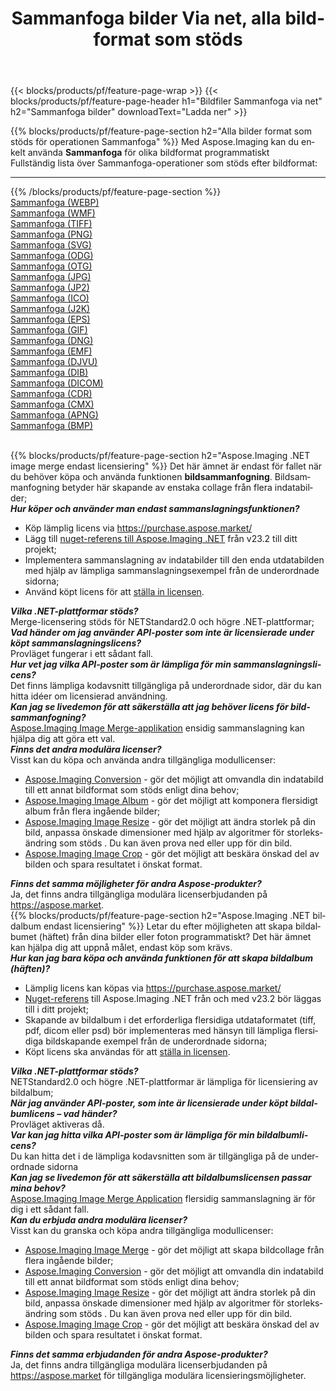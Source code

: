 ﻿---
title: Sammanfoga bilder Via net, alla bildformat som stöds 
weight: 3920
url: /sv/net/merge 
lang: sv
langdirlevel: 2
locales: zh-hans,ja,it,ru,de,es,fr,nl,id,lt,pl,pt,vi,tr,ko,zh-hant,ar,hi,th,sv,cs,uk,he
description: Med Aspose.Imaging kan du enkelt Sammanfoga bilder via net
---

{{< blocks/products/pf/feature-page-wrap >}}
{{< blocks/products/pf/feature-page-header h1="Bildfiler Sammanfoga via net" h2="Sammanfoga bilder" downloadText="Ladda ner" >}}


{{% blocks/products/pf/feature-page-section  h2="Alla bilder format som stöds för operationen Sammanfoga" %}}
Med Aspose.Imaging kan du enkelt använda **Sammanfoga** för olika bildformat programmatiskt
<br/>
Fullständig lista över Sammanfoga-operationer som stöds efter bildformat:
<hr/>
{{% /blocks/products/pf/feature-page-section %}}
<div class="container-fluid productfamilypage bg-gray">
    <div class="convertypes bg-gray agp-content section">
        <div class="container">
		<div class="row other-converters">
		    <div class='col-md-2 other-converter remove-lp remove-rp'><a href="/imaging/sv/net/merge/webp" >Sammanfoga (WEBP)</a></div><div class='col-md-2 other-converter remove-lp remove-rp'><a href="/imaging/sv/net/merge/wmf" >Sammanfoga (WMF)</a></div><div class='col-md-2 other-converter remove-lp remove-rp'><a href="/imaging/sv/net/merge/tiff" >Sammanfoga (TIFF)</a></div><div class='col-md-2 other-converter remove-lp remove-rp'><a href="/imaging/sv/net/merge/png" >Sammanfoga (PNG)</a></div><div class='col-md-2 other-converter remove-lp remove-rp'><a href="/imaging/sv/net/merge/svg" >Sammanfoga (SVG)</a></div><div class='col-md-2 other-converter remove-lp remove-rp'><a href="/imaging/sv/net/merge/odg" >Sammanfoga (ODG)</a></div><div class='col-md-2 other-converter remove-lp remove-rp'><a href="/imaging/sv/net/merge/otg" >Sammanfoga (OTG)</a></div><div class='col-md-2 other-converter remove-lp remove-rp'><a href="/imaging/sv/net/merge/jpg" >Sammanfoga (JPG)</a></div><div class='col-md-2 other-converter remove-lp remove-rp'><a href="/imaging/sv/net/merge/jp2" >Sammanfoga (JP2)</a></div><div class='col-md-2 other-converter remove-lp remove-rp'><a href="/imaging/sv/net/merge/ico" >Sammanfoga (ICO)</a></div><div class='col-md-2 other-converter remove-lp remove-rp'><a href="/imaging/sv/net/merge/j2k" >Sammanfoga (J2K)</a></div><div class='col-md-2 other-converter remove-lp remove-rp'><a href="/imaging/sv/net/merge/eps" >Sammanfoga (EPS)</a></div><div class='col-md-2 other-converter remove-lp remove-rp'><a href="/imaging/sv/net/merge/gif" >Sammanfoga (GIF)</a></div><div class='col-md-2 other-converter remove-lp remove-rp'><a href="/imaging/sv/net/merge/dng" >Sammanfoga (DNG)</a></div><div class='col-md-2 other-converter remove-lp remove-rp'><a href="/imaging/sv/net/merge/emf" >Sammanfoga (EMF)</a></div><div class='col-md-2 other-converter remove-lp remove-rp'><a href="/imaging/sv/net/merge/djvu" >Sammanfoga (DJVU)</a></div><div class='col-md-2 other-converter remove-lp remove-rp'><a href="/imaging/sv/net/merge/dib" >Sammanfoga (DIB)</a></div><div class='col-md-2 other-converter remove-lp remove-rp'><a href="/imaging/sv/net/merge/dicom" >Sammanfoga (DICOM)</a></div><div class='col-md-2 other-converter remove-lp remove-rp'><a href="/imaging/sv/net/merge/cdr" >Sammanfoga (CDR)</a></div><div class='col-md-2 other-converter remove-lp remove-rp'><a href="/imaging/sv/net/merge/cmx" >Sammanfoga (CMX)</a></div><div class='col-md-2 other-converter remove-lp remove-rp'><a href="/imaging/sv/net/merge/apng" >Sammanfoga (APNG)</a></div><div class='col-md-2 other-converter remove-lp remove-rp'><a href="/imaging/sv/net/merge/bmp" >Sammanfoga (BMP)</a></div>
                </div>
        </div>
    </div>
</div>
<br/>

{{% blocks/products/pf/feature-page-section  h2="Aspose.Imaging .NET image merge endast licensiering" %}}
Det här ämnet är endast för fallet när du behöver köpa och använda funktionen <b>bildsammanfogning</b>. Bildsammanfogning betyder här skapande av enstaka collage från flera indatabilder; <br/>
<i><b>Hur köper och använder man endast sammanslagningsfunktionen?</b></i>
<ul>
<li>
Köp lämplig licens via <a href="https://purchase.aspose.market/">https://purchase.aspose.market/</a>
</li>
<li>
Lägg till <a href="https://www.nuget.org/packages/Aspose.Imaging">nuget-referens till Aspose.Imaging .NET</a> från v23.2 till ditt projekt;
</li>
<li>
Implementera sammanslagning av indatabilder till den enda utdatabilden med hjälp av lämpliga sammanslagningsexempel från de underordnade sidorna;
</li>
<li>
Använd köpt licens för att <a href="https://docs.aspose.com/imaging/net/licensing/">ställa in licensen</a>.
</li>
</ul>
<i><b>Vilka .NET-plattformar stöds?</b></i> <br/>
Merge-licensering stöds för NETStandard2.0 och högre .NET-plattformar;<br/>
<i><b>Vad händer om jag använder API-poster som inte är licensierade under köpt sammanslagningslicens?</b></i><br/>
Provläget fungerar i ett sådant fall.<br/>
<i><b>Hur vet jag vilka API-poster som är lämpliga för min sammanslagningslicens?</b></i><br/>
Det finns lämpliga kodavsnitt tillgängliga på underordnade sidor, där du kan hitta idéer om licensierad användning.<br/>
<i><b>Kan jag se livedemon för att säkerställa att jag behöver licens för bildsammanfogning?</b></i><br/>
<a href="https://products.aspose.app/imaging/sv/image-merge/">Aspose.Imaging Image Merge-applikation</a> ensidig sammanslagning kan hjälpa dig att göra ett val.<br />
<i><b>Finns det andra modulära licenser?</b></i><br/>
Visst kan du köpa och använda andra tillgängliga modullicenser:<br/>
<ul>
<li>
<a href="https://products.aspose.com/imaging/sv/net/conversion/">Aspose.Imaging Conversion</a> - gör det möjligt att omvandla din indatabild till ett annat bildformat som stöds enligt dina behov;
</li>
<li>
<a href="https://products.aspose.com/imaging/sv/net/merge/">Aspose.Imaging Image Album</a> - gör det möjligt att komponera flersidigt album från flera ingående bilder;
</li>
<li>
<a href="https://products.aspose.com/imaging/sv/net/resize/">Aspose.Imaging Image Resize</a> - gör det möjligt att ändra storlek på din bild, anpassa önskade dimensioner med hjälp av algoritmer för storleksändring som stöds . Du kan även prova ned eller upp för din bild.
</li>
<li>
<a href="https://products.aspose.com/imaging/sv/net/crop/">Aspose.Imaging Image Crop</a> - gör det möjligt att beskära önskad del av bilden och spara resultatet i önskat format.
</li>
</ul>
<i><b>Finns det samma möjligheter för andra Aspose-produkter?</b></i><br/>
Ja, det finns andra tillgängliga modulära licenserbjudanden på <a href="https://aspose.market">https://aspose.market</a>.

<br/>
{{% blocks/products/pf/feature-page-section  h2="Aspose.Imaging .NET bildalbum endast licensiering" %}}
Letar du efter möjligheten att skapa bildalbumet (häftet) från dina bilder eller foton programmatiskt? Det här ämnet kan hjälpa dig att uppnå målet, endast köp som krävs.<br/>
<i><b>Hur kan jag bara köpa och använda funktionen för att skapa bildalbum (häften)?</b></i>
<ul>
<li>
Lämplig licens kan köpas via <a href="https://purchase.aspose.market/">https://purchase.aspose.market/</a>
</li>
<li>
<a href="https://www.nuget.org/packages/Aspose.Imaging">Nuget-referens</a> till Aspose.Imaging .NET från och med v23.2 bör läggas till i ditt projekt;
</li>
<li>
Skapande av bildalbum i det erforderliga flersidiga utdataformatet (tiff, pdf, dicom eller psd) bör implementeras med hänsyn till lämpliga flersidiga bildskapande exempel från de underordnade sidorna;
</li>
<li>
Köpt licens ska användas för att <a href="https://docs.aspose.com/imaging/net/licensing/">ställa in licensen</a>.
</li>
</ul>
<i><b>Vilka .NET-plattformar stöds?</b></i> <br/>
NETStandard2.0 och högre .NET-plattformar är lämpliga för licensiering av bildalbum;<br/>
<i><b>När jag använder API-poster, som inte är licensierade under köpt bildalbumlicens – vad händer?</b></i><br/>
Provläget aktiveras då.<br/>
<i><b>Var kan jag hitta vilka API-poster som är lämpliga för min bildalbumlicens?</b></i><br/>
Du kan hitta det i de lämpliga kodavsnitten som är tillgängliga på de underordnade sidorna<br/>
<i><b>Kan jag se livedemon för att säkerställa att bildalbumslicensen passar mina behov?</b></i><br/>
<a href="https://products.aspose.app/imaging/sv/image-merge/">Aspose.Imaging Image Merge Application</a> flersidig sammanslagning är för dig i ett sådant fall. <br/>
<i><b>Kan du erbjuda andra modulära licenser?</b></i><br/>
Visst kan du granska och köpa andra tillgängliga modullicenser:<br/>
<ul>
<li>
<a href="https://products.aspose.com/imaging/sv/net/merge/">Aspose.Imaging Image Merge</a> - gör det möjligt att skapa bildcollage från flera ingående bilder;
</li>
<li>
<a href="https://products.aspose.com/imaging/sv/net/conversion/">Aspose.Imaging Conversion</a> - gör det möjligt att omvandla din indatabild till ett annat bildformat som stöds enligt dina behov;
</li>
<li>
<a href="https://products.aspose.com/imaging/sv/net/resize/">Aspose.Imaging Image Resize</a> - gör det möjligt att ändra storlek på din bild, anpassa önskade dimensioner med hjälp av algoritmer för storleksändring som stöds . Du kan även prova ned eller upp för din bild.
</li>
<li>
<a href="https://products.aspose.com/imaging/sv/net/crop/">Aspose.Imaging Image Crop</a> - gör det möjligt att beskära önskad del av bilden och spara resultatet i önskat format.
</li>
</ul>
<i><b>Finns det samma erbjudanden för andra Aspose-produkter?</b></i><br/>
Ja, det finns andra tillgängliga modulära licenserbjudanden på <a href="https://aspose.market">https://aspose.market</a> för tillgängliga modulära licensieringsmöjligheter.
